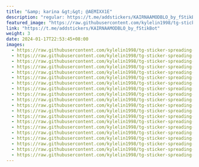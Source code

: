 ```yaml
---
title: "&amp; karina &gt;&gt; @AEMIXX1E"
description: "regular: https://t.me/addstickers/KAIRNAAMODBLO_by_fStikBot"
featured_image: "https://raw.githubusercontent.com/kylelin1998/tg-sticker-spreading-worldwide-images/main/img/4e50ada0-86ea-4f4d-8491-199d60c47bb1.jpg"
link: "https://t.me/addstickers/KAIRNAAMODBLO_by_fStikBot"
weight: 3
date: 2024-01-17T22:53:45+08:00
images:
  - https://raw.githubusercontent.com/kylelin1998/tg-sticker-spreading-worldwide-images/main/img/4e50ada0-86ea-4f4d-8491-199d60c47bb1.jpg
  - https://raw.githubusercontent.com/kylelin1998/tg-sticker-spreading-worldwide-images/main/img/31697812-abd5-426e-8b27-0ddfb901dfb2.jpg
  - https://raw.githubusercontent.com/kylelin1998/tg-sticker-spreading-worldwide-images/main/img/ed7801b4-cad9-4430-af36-d92d98f30ffe.jpg
  - https://raw.githubusercontent.com/kylelin1998/tg-sticker-spreading-worldwide-images/main/img/c3f015b7-caba-44b6-baf2-54519e770186.jpg
  - https://raw.githubusercontent.com/kylelin1998/tg-sticker-spreading-worldwide-images/main/img/568f70bf-9f54-4da1-908e-ff36baaa8040.jpg
  - https://raw.githubusercontent.com/kylelin1998/tg-sticker-spreading-worldwide-images/main/img/a77aa9d8-699e-4ea7-a5ed-690667a30f0c.jpg
  - https://raw.githubusercontent.com/kylelin1998/tg-sticker-spreading-worldwide-images/main/img/fc7e44a2-e377-46ac-901e-9a0b7ff64b27.jpg
  - https://raw.githubusercontent.com/kylelin1998/tg-sticker-spreading-worldwide-images/main/img/e99b9852-87d1-4604-8b76-d339e43d2889.jpg
  - https://raw.githubusercontent.com/kylelin1998/tg-sticker-spreading-worldwide-images/main/img/12791219-2f62-4f44-aef4-6ec25d7b563d.jpg
  - https://raw.githubusercontent.com/kylelin1998/tg-sticker-spreading-worldwide-images/main/img/a49ca0ca-8824-4e9a-bd86-fdd1cf331b82.jpg
  - https://raw.githubusercontent.com/kylelin1998/tg-sticker-spreading-worldwide-images/main/img/5d300e41-a501-46c0-8f37-1cf436920fdb.jpg
  - https://raw.githubusercontent.com/kylelin1998/tg-sticker-spreading-worldwide-images/main/img/a94322b2-d19a-4f23-bed3-758d63e28ab3.jpg
  - https://raw.githubusercontent.com/kylelin1998/tg-sticker-spreading-worldwide-images/main/img/86444de9-86be-4d80-9a61-e80c35a8edb9.jpg
  - https://raw.githubusercontent.com/kylelin1998/tg-sticker-spreading-worldwide-images/main/img/d220f353-74ef-463c-b0fd-7d7565511d98.jpg
  - https://raw.githubusercontent.com/kylelin1998/tg-sticker-spreading-worldwide-images/main/img/b169b3ac-7fca-4505-9d28-69109c67336d.jpg
  - https://raw.githubusercontent.com/kylelin1998/tg-sticker-spreading-worldwide-images/main/img/8e146cc0-7350-4b3d-b856-7af2f8c70c96.jpg
  - https://raw.githubusercontent.com/kylelin1998/tg-sticker-spreading-worldwide-images/main/img/6cbe7a94-b3f0-4e35-9ac1-380fc9b2510c.jpg
  - https://raw.githubusercontent.com/kylelin1998/tg-sticker-spreading-worldwide-images/main/img/da6b5f53-a8a5-4206-a91c-ca7139e1db21.jpg
  - https://raw.githubusercontent.com/kylelin1998/tg-sticker-spreading-worldwide-images/main/img/2cf2beaf-4b83-4741-94da-558959be1b9e.jpg
  - https://raw.githubusercontent.com/kylelin1998/tg-sticker-spreading-worldwide-images/main/img/2fa02d17-a039-43d9-8c20-0aff2597dfa0.jpg
---
```

